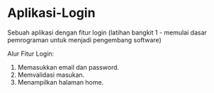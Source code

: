 # Aplikasi-Login
Sebuah aplikasi dengan fitur login (latihan bangkit 1 - memulai dasar pemrograman untuk menjadi pengembang software)

Alur Fitur Login:
1. Memasukkan email dan password.
2. Memvalidasi masukan.
3. Menampilkan halaman home.        

